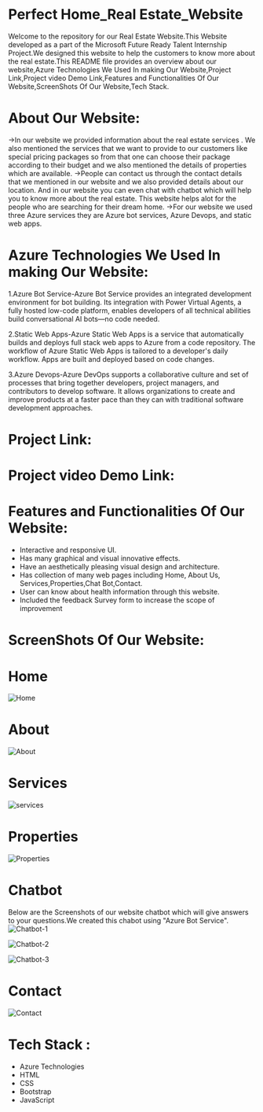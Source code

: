 # Perfect Home_Real Estate_Website
Welcome to the repository for our Real Estate Website.This Website developed as a part of the Microsoft Future Ready Talent Internship Project.We designed this website to help the customers to know more about the real estate.This README file provides an overview about our website,Azure Technologies We Used In making Our Website,Project Link,Project video Demo Link,Features and Functionalities Of Our Website,ScreenShots Of Our Website,Tech Stack.


# About Our Website:
->In our website we provided information about the real estate services . We also mentioned the services that we want to  provide to our customers like special pricing packages so from that  one can choose their package according to their budget and we also mentioned the details of properties which are available.
->People can contact us through the contact details that we mentioned in our website and we also provided details about our location. And in our website you can even chat with chatbot which will help you to know more about the real estate. This website helps alot for the people who are searching for their dream home.
->For our website we used three Azure services they are  Azure bot services, Azure Devops, and static web apps.

# Azure Technologies We Used In making Our Website:
1.Azure Bot Service-Azure Bot Service provides an integrated development environment for bot building. Its integration with Power Virtual Agents, a fully hosted low-code platform, enables developers of all technical abilities build conversational AI bots—no code needed.

2.Static Web Apps-Azure Static Web Apps is a service that automatically builds and deploys full stack web apps to Azure from a code repository. The workflow of Azure Static Web Apps is tailored to a developer's daily workflow. Apps are built and deployed based on code changes.

3.Azure Devops-Azure DevOps supports a collaborative culture and set of processes that bring together developers, project managers, and contributors to develop software. It allows organizations to create and improve products at a faster pace than they can with traditional software development approaches.


# Project Link:
# Project video Demo Link:

# Features and Functionalities Of Our Website:
- Interactive and responsive UI.
- Has many graphical and visual innovative effects.
- Have an aesthetically pleasing visual design and architecture.
- Has collection of many web pages including Home, About Us, Services,Properties,Chat Bot,Contact.
- User can know about health information through this website.
- Included the feedback Survey form to increase the scope of improvement 

# ScreenShots Of Our Website:

# Home
![Home](https://github.com/20A31A0502/FRTPROJECT/assets/109936464/1cac3429-35e0-42db-a0ff-d08f90f2c440)

# About
![About](https://github.com/20A31A0502/FRTPROJECT/assets/109936464/b6043c62-1e62-4dd9-952e-39d0402a73ed)


# Services
![services](https://github.com/20A31A0502/FRTPROJECT/assets/109936464/65b0375a-093c-4360-a891-f036cc487960)


# Properties
![Properties](https://github.com/20A31A0502/FRTPROJECT/assets/109936464/817878ce-fd78-4c73-9400-7a395b499dec)


# Chatbot
Below are the Screenshots of our website chatbot which will give answers to your questions.We created this chabot using "Azure Bot Service".
![Chatbot-1](https://github.com/20A31A0502/FRTPROJECT/assets/109936464/fd681d3e-21b6-4de1-a6bb-b37a36bf5aac)

![Chatbot-2](https://github.com/20A31A0502/FRTPROJECT/assets/109936464/c6aaac4f-9d21-4713-af83-6f757ea2a953)

![Chatbot-3](https://github.com/20A31A0502/FRTPROJECT/assets/109936464/0245a391-4c9c-4b48-b93c-414cbc03be9d)

# Contact

![Contact](https://github.com/20A31A0502/FRTPROJECT/assets/109936464/5223d352-4c37-4410-bf65-1fd2c096141f)





# Tech Stack :
- Azure Technologies
- HTML
- CSS
- Bootstrap
- JavaScript

